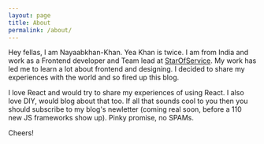 ```yaml
---
layout: page
title: About
permalink: /about/
---
```


Hey fellas, I am Nayaabkhan-Khan. Yea Khan is twice. I am from India and work as a Frontend developer and Team lead at
[StarOfService](http://www.starofservice.com). My work has led me to learn a lot about frontend and designing.
I decided to share my experiences with the world and so fired up this blog.

I love React and would try to share my experiences of using React. I also love DIY, would blog about that too. If all that sounds cool to you then you should subscribe to my blog's newletter (coming real soon, before a 110 new JS frameworks show up). Pinky promise, no SPAMs.

Cheers!
